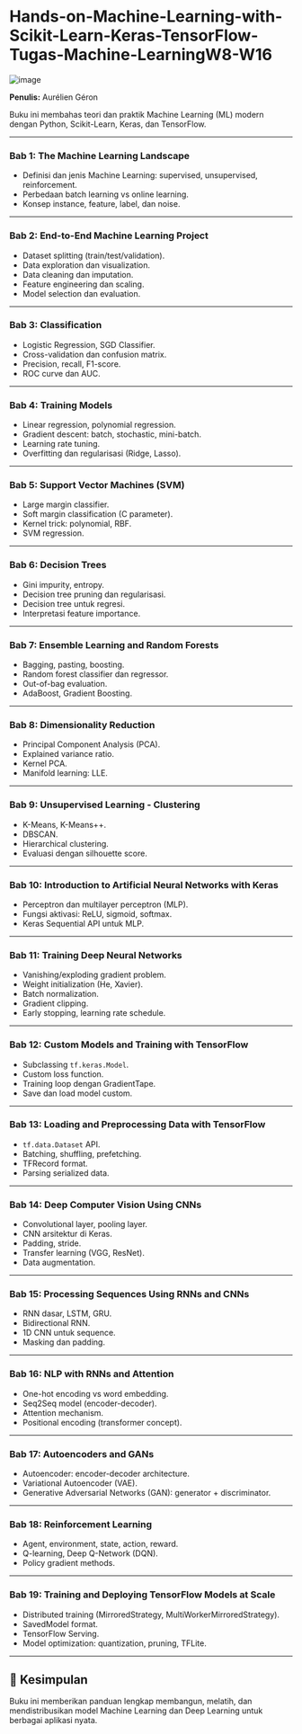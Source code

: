 # Hands-on-Machine-Learning-with-Scikit-Learn-Keras-TensorFlow-Tugas-Machine-LearningW8-W16

![image](https://github.com/user-attachments/assets/75c2722f-e138-4a2e-9508-5f60a77b6526)


**Penulis:** Aurélien Géron  

Buku ini membahas teori dan praktik Machine Learning (ML) modern dengan Python, Scikit-Learn, Keras, dan TensorFlow.

---

### Bab 1: The Machine Learning Landscape  
- Definisi dan jenis Machine Learning: supervised, unsupervised, reinforcement.  
- Perbedaan batch learning vs online learning.  
- Konsep instance, feature, label, dan noise.  

---

### Bab 2: End-to-End Machine Learning Project  
- Dataset splitting (train/test/validation).  
- Data exploration dan visualization.  
- Data cleaning dan imputation.  
- Feature engineering dan scaling.  
- Model selection dan evaluation.

---

### Bab 3: Classification  
- Logistic Regression, SGD Classifier.  
- Cross-validation dan confusion matrix.  
- Precision, recall, F1-score.  
- ROC curve dan AUC.  

---

### Bab 4: Training Models  
- Linear regression, polynomial regression.  
- Gradient descent: batch, stochastic, mini-batch.  
- Learning rate tuning.  
- Overfitting dan regularisasi (Ridge, Lasso).

---

### Bab 5: Support Vector Machines (SVM)  
- Large margin classifier.  
- Soft margin classification (C parameter).  
- Kernel trick: polynomial, RBF.  
- SVM regression.  

---

### Bab 6: Decision Trees  
- Gini impurity, entropy.  
- Decision tree pruning dan regularisasi.  
- Decision tree untuk regresi.  
- Interpretasi feature importance.

---

### Bab 7: Ensemble Learning and Random Forests  
- Bagging, pasting, boosting.  
- Random forest classifier dan regressor.  
- Out-of-bag evaluation.  
- AdaBoost, Gradient Boosting.

---

### Bab 8: Dimensionality Reduction  
- Principal Component Analysis (PCA).  
- Explained variance ratio.  
- Kernel PCA.  
- Manifold learning: LLE.  

---

### Bab 9: Unsupervised Learning - Clustering  
- K-Means, K-Means++.  
- DBSCAN.  
- Hierarchical clustering.  
- Evaluasi dengan silhouette score.  

---

### Bab 10: Introduction to Artificial Neural Networks with Keras  
- Perceptron dan multilayer perceptron (MLP).  
- Fungsi aktivasi: ReLU, sigmoid, softmax.  
- Keras Sequential API untuk MLP.  

---

### Bab 11: Training Deep Neural Networks  
- Vanishing/exploding gradient problem.  
- Weight initialization (He, Xavier).  
- Batch normalization.  
- Gradient clipping.  
- Early stopping, learning rate schedule.  

---

### Bab 12: Custom Models and Training with TensorFlow  
- Subclassing `tf.keras.Model`.  
- Custom loss function.  
- Training loop dengan GradientTape.  
- Save dan load model custom.

---

### Bab 13: Loading and Preprocessing Data with TensorFlow  
- `tf.data.Dataset` API.  
- Batching, shuffling, prefetching.  
- TFRecord format.  
- Parsing serialized data.

---

### Bab 14: Deep Computer Vision Using CNNs  
- Convolutional layer, pooling layer.  
- CNN arsitektur di Keras.  
- Padding, stride.  
- Transfer learning (VGG, ResNet).  
- Data augmentation.

---

### Bab 15: Processing Sequences Using RNNs and CNNs  
- RNN dasar, LSTM, GRU.  
- Bidirectional RNN.  
- 1D CNN untuk sequence.  
- Masking dan padding.  

---

### Bab 16: NLP with RNNs and Attention  
- One-hot encoding vs word embedding.  
- Seq2Seq model (encoder-decoder).  
- Attention mechanism.  
- Positional encoding (transformer concept).

---

### Bab 17: Autoencoders and GANs  
- Autoencoder: encoder-decoder architecture.  
- Variational Autoencoder (VAE).  
- Generative Adversarial Networks (GAN): generator + discriminator.

---

### Bab 18: Reinforcement Learning  
- Agent, environment, state, action, reward.  
- Q-learning, Deep Q-Network (DQN).  
- Policy gradient methods.

---

### Bab 19: Training and Deploying TensorFlow Models at Scale  
- Distributed training (MirroredStrategy, MultiWorkerMirroredStrategy).  
- SavedModel format.  
- TensorFlow Serving.  
- Model optimization: quantization, pruning, TFLite.  

---

## 🚀 Kesimpulan  

Buku ini memberikan panduan lengkap membangun, melatih, dan mendistribusikan model Machine Learning dan Deep Learning untuk berbagai aplikasi nyata.


